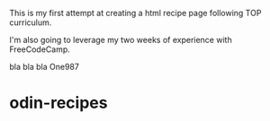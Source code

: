 This is my first attempt at creating a html recipe page following TOP 
curriculum. 

I'm also going to leverage my two weeks of experience with FreeCodeCamp.

bla bla bla
One987

# odin-recipes
